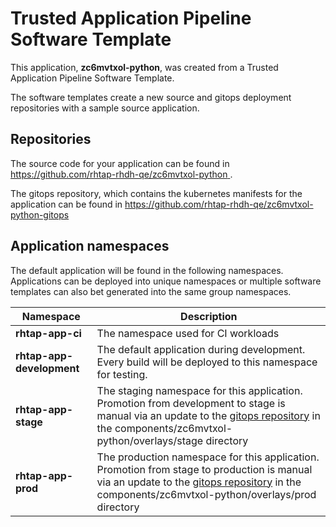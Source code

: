 # Trusted Application Pipeline Software Template

This application, **zc6mvtxol-python**, was created from a Trusted Application Pipeline Software Template.

The software templates create a new source and gitops deployment repositories with a sample source application. 

## Repositories

The source code for your application can be found in [https://github.com/rhtap-rhdh-qe/zc6mvtxol-python ](https://github.com/rhtap-rhdh-qe/zc6mvtxol-python ).
 
The gitops repository, which contains the kubernetes manifests for the application can be found in 
[https://github.com/rhtap-rhdh-qe/zc6mvtxol-python-gitops ](https://github.com/rhtap-rhdh-qe/zc6mvtxol-python-gitops ) 

## Application namespaces 

The default application will be found in the following namespaces. Applications can be deployed into unique namespaces or multiple software templates can also bet generated into the same group namespaces.  

|  Namespace   |  Description   |  
| -------- | -------- |
| **rhtap-app-ci** | The namespace used for CI workloads |
| **rhtap-app-development** | The default application during development. Every build will be deployed to this namespace for testing. |
| **rhtap-app-stage** | The staging namespace for this application. Promotion from development to stage is manual via an update to the [gitops repository](https://github.com/rhtap-rhdh-qe/zc6mvtxol-python-gitops ) in the components/zc6mvtxol-python/overlays/stage directory |
| **rhtap-app-prod** | The production namespace for this application. Promotion from stage to production is manual via an update to the [gitops repository](https://github.com/rhtap-rhdh-qe/zc6mvtxol-python-gitops ) in the components/zc6mvtxol-python/overlays/prod directory |